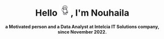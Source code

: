 <div align="center">
<h1 align="center">Hello <img width="35" src="https://github.com/AlamiDev/nouhaila_alami/blob/main/4Snj.gif">, I'm Nouhaila</h1>
<h4 align="center">a Motivated person and a Data Analyst at Intelcia IT Solutions company, since November 2022. </h4>
</div>


